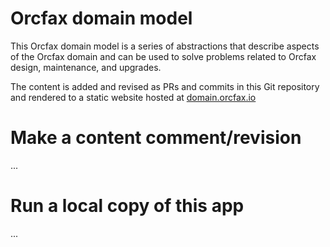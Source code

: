 # Orcfax domain model
This Orcfax domain model is a series of abstractions that describe aspects of the Orcfax domain and can be used to solve problems related to Orcfax design, maintenance, and upgrades.

The content is added and revised as PRs and commits in this Git repository and rendered to a static website hosted at [domain.orcfax.io](https://domain.orcfax.io)

# Make a content comment/revision
...

# Run a local copy of this app
...
